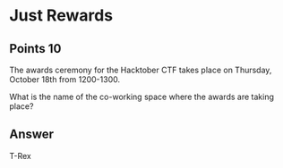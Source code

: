 # Just Rewards

## Points 10

The awards ceremony for the Hacktober CTF takes place on Thursday, October 18th from 1200-1300.

What is the name of the co-working space where the awards are taking place?


## Answer

T-Rex

